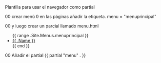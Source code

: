 Plantilla para usar el navegador como partial

00 crear menú 
0 en las páginas añadir la etiqueta.
menu = "menuprincipal"

00 y luego crear un parcial llamado menu.html
<ul>
 {{ range .Site.Menus.menuprincipal }}
<li><a href="{{ .URL }}">{{ .Name }}</a></li>
{{ end }}
</ul>

00 Añadir el partial
{{ partial "menu" . }}

